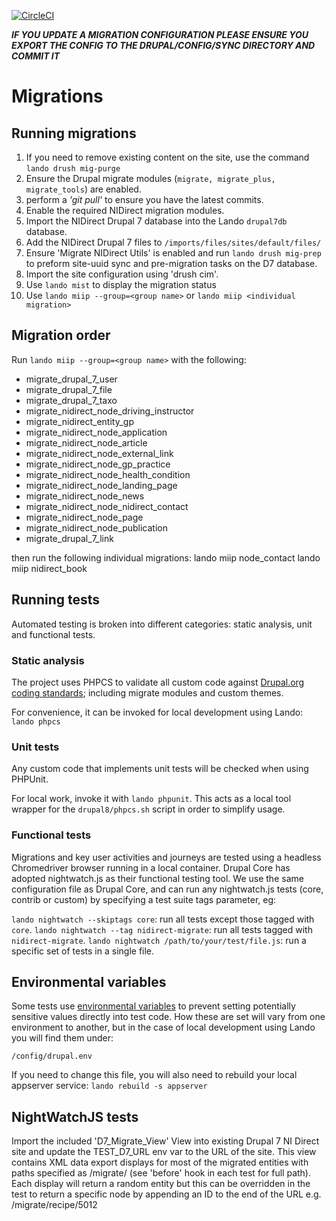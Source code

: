 [![CircleCI](https://circleci.com/gh/dof-dss/nidirect-d8-mig-mods.svg?style=svg)](https://circleci.com/gh/dof-dss/nidirect-d8-mig-mods)

***IF YOU UPDATE A MIGRATION CONFIGURATION PLEASE ENSURE YOU EXPORT THE CONFIG
   TO THE DRUPAL/CONFIG/SYNC DIRECTORY AND COMMIT IT***


# Migrations

## Running migrations

1. If you need to remove existing content on the site, use the command
  `lando drush mig-purge`
2. Ensure the Drupal migrate modules (`migrate, migrate_plus, migrate_tools`)
are enabled.
3. perform a *'git pull'* to ensure you have the latest commits.
4. Enable the required NIDirect migration modules.
5. Import the NIDirect Drupal 7 database into the Lando `drupal7db` database.
6. Add the NIDirect Drupal 7 files to `/imports/files/sites/default/files/`
7. Ensure 'Migrate NIDirect Utils' is enabled and run
  `lando drush mig-prep` to preform site-uuid sync and
   pre-migration tasks on the D7 database.
8. Import the site configuration using 'drush cim'.
9. Use `lando mist` to display the migration status
10. Use `lando miip --group=<group name>` or `lando miip <individual migration>`

## Migration order

Run `lando miip --group=<group name>` with the following:
* migrate_drupal_7_user
* migrate_drupal_7_file
* migrate_drupal_7_taxo
* migrate_nidirect_node_driving_instructor
* migrate_nidirect_entity_gp
* migrate_nidirect_node_application
* migrate_nidirect_node_article
* migrate_nidirect_node_external_link
* migrate_nidirect_node_gp_practice
* migrate_nidirect_node_health_condition
* migrate_nidirect_node_landing_page
* migrate_nidirect_node_news
* migrate_nidirect_node_nidirect_contact
* migrate_nidirect_node_page
* migrate_nidirect_node_publication
* migrate_drupal_7_link

then run the following individual migrations:
lando miip node_contact
lando miip nidirect_book

## Running tests

Automated testing is broken into different categories: static analysis, unit
and functional tests.

### Static analysis

The project uses PHPCS to validate all custom code against
[Drupal.org coding standards](https://www.drupal.org/docs/develop/standards/coding-standards);
including migrate modules and custom themes.

For convenience, it can be invoked for local development using Lando:
`lando phpcs`

### Unit tests

Any custom code that implements unit tests will be checked when using PHPUnit.

For local work, invoke it with `lando phpunit`. This acts as a local tool
wrapper for the `drupal8/phpcs.sh` script in order to simplify usage.

### Functional tests

Migrations and key user activities and journeys are tested using a headless
Chromedriver browser running in a local container. Drupal Core has adopted
nightwatch.js as their functional testing tool. We use the same configuration
file as Drupal Core, and can run any nightwatch.js tests
(core, contrib or custom) by specifying a test suite tags parameter, eg:

`lando nightwatch --skiptags core`: run all tests except those tagged
with `core`.
`lando nightwatch --tag nidirect-migrate`: run all tests tagged
with `nidirect-migrate`.
`lando nightwatch /path/to/your/test/file.js`: run a specific set of
tests in a single file.

## Environmental variables

Some tests use [environmental variables](https://en.wikipedia.org/wiki/Environment_variable)
to prevent setting potentially sensitive values directly into test code. How
these are set will vary from one environment to another, but in the case of
local development using Lando you will find them under:

`/config/drupal.env`

If you need to change this file, you will also need to rebuild your local
appserver service: `lando rebuild -s appserver`

## NightWatchJS tests ##

Import the included 'D7_Migrate_View' View into existing Drupal 7 NI Direct
site and update the TEST_D7_URL env var to the URL of the site.
This view contains XML data export displays for most of the migrated entities
with paths specified as /migrate/<entity> (see 'before' hook in each test for
full path).
Each display will return a random entity but this can be overridden in the
test to return a specific node by appending an ID to the end of the URL
e.g. /migrate/recipe/5012
